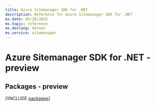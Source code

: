 ```yaml
---
title: Azure Sitemanager SDK for .NET
description: Reference for Azure Sitemanager SDK for .NET
ms.date: 05/28/2025
ms.topic: reference
ms.devlang: dotnet
ms.service: sitemanager
---
```

# Azure Sitemanager SDK for .NET - preview
## Packages - preview
[!INCLUDE [packages](sitemanager-index.md)]
